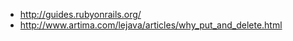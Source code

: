 - <http://guides.rubyonrails.org/>
- <http://www.artima.com/lejava/articles/why_put_and_delete.html>